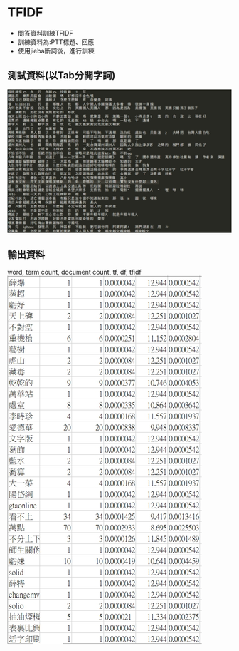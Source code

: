 # TFIDF

- 問答資料訓練TFIDF
- 訓練資料為:PTT標題、回應
- 使用jieba斷詞後，進行訓練


## 測試資料(以Tab分開字詞)
![image](https://github.com/YanHerChen/TFIDF/blob/master/readme/1554545985789.jpg)

## 輸出資料
word, term count, document count, tf, df, tfidf
![image](https://github.com/YanHerChen/TFIDF/blob/master/readme/1554546404201.jpg)
